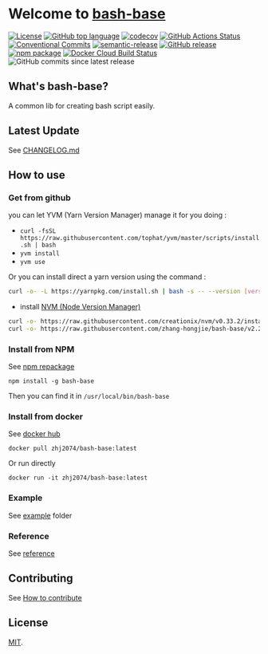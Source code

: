 # Welcome to [bash-base](https://zhang-hongjie.github.io/bash-base)

[![License](https://img.shields.io/github/license/zhang-hongjie/bash-base.svg)](https://github.com/zhang-hongjie/bash-base/blob/master/LICENSE)
[![GitHub top language](https://img.shields.io/github/languages/top/zhang-hongjie/bash-base.svg)](https://github.com/zhang-hongjie/bash-base/search?l=Shell)
[![codecov](https://codecov.io/gh/zhang-hongjie/bash-base/branch/master/graph/badge.svg)](https://codecov.io/gh/zhang-hongjie/bash-base)
[![GitHub Actions Status](https://img.shields.io/github/workflow/status/zhang-hongjie/bash-base/cicd?label=GithubActions)](https://github.com/zhang-hongjie/bash-base/actions)
[![Conventional Commits](https://img.shields.io/badge/Conventional%20Commits-1.0.0-yellow.svg)](https://conventionalcommits.org)
[![semantic-release](https://img.shields.io/badge/%20%20%F0%9F%93%A6%F0%9F%9A%80-semantic--release-e10079.svg)](https://github.com/semantic-release/semantic-release)
[![GitHub release](https://img.shields.io/github/release/zhang-hongjie/bash-base.svg)](https://github.com/zhang-hongjie/bash-base/releases/latest)
[![npm package](https://img.shields.io/npm/v/bash-base.svg)](https://www.npmjs.com/package/bash-base)
[![Docker Cloud Build Status](https://img.shields.io/docker/pulls/zhj2074/bash-base.svg)](https://hub.docker.com/r/zhj2074/bash-base)
![GitHub commits since latest release](https://img.shields.io/github/commits-since/zhang-hongjie/bash-base/latest)


## What's bash-base?

A common lib for creating bash script easily.


## Latest Update
See [CHANGELOG.md](CHANGELOG.md)


## How to use

### Get from github

 you can let YVM (Yarn Version Manager) manage it for you doing :

- `curl -fsSL https://raw.githubusercontent.com/tophat/yvm/master/scripts/install.sh | bash`
- `yvm install`
- `yvm use`

Or you can install direct a yarn version using the command :

```bash
curl -o- -L https://yarnpkg.com/install.sh | bash -s -- --version [version]
```

- install [NVM (Node Version Manager)](https://github.com/creationix/nvm)

```bash
curl -o- https://raw.githubusercontent.com/creationix/nvm/v0.33.2/install.sh | bash
curl -o- https://raw.githubusercontent.com/zhang-hongjie/bash-base/v2.2.12/bash-base.sh | bash
```

### Install from NPM

See [npm repackage](https://www.npmjs.com/package/bash-base)
```
npm install -g bash-base
```
Then you can find it in `/usr/local/bin/bash-base`

### Install from docker

See [docker hub](https://hub.docker.com/r/zhj2074/bash-base)

```
docker pull zhj2074/bash-base:latest
``` 

Or run directly

```
docker run -it zhj2074/bash-base:latest
```
### Example
See [example](example) folder

### Reference
See [reference](docs/reference.html)

## Contributing

See [How to contribute](CONTRIBUTING.md)


## License

[MIT](https://opensource.org/licenses/MIT).


